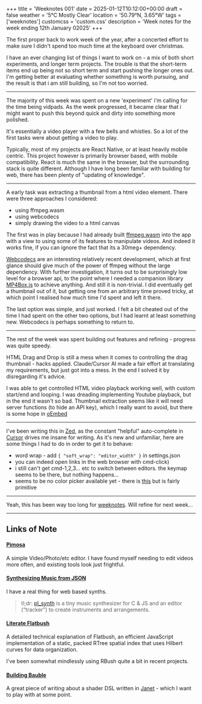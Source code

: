 +++
title = 'Weeknotes 001'
date = 2025-01-12T10:12:00+00:00
draft = false
weather = '5°C Mostly Clear'
location = '50.79°N, 3.65°W'
tags = ['weeknotes']
customcss = 'custom.css'
description = 'Week notes for the week ending 12th January 02025'
+++


The first proper back to work week of the year, after a concerted effort to make sure I didn't spend too much time at the keyboard over christmas.

I have an ever changing list of things I want to work on - a mix of both short experiments, and longer term projects. The trouble is that the short-term items end up being not so short term and start pushing the longer ones out. I'm getting better at evaluating whether something is worth pursuing, and the result is that i am still building, so I'm not too worried.

---

The majority of this week was spent on a new 'experiment' i'm calling for the time being vidpads. As the week progressed, it became clear that i might want to push this beyond quick and dirty into something more polished.

It's essentially a video player with a few bells and whistles. So a lot of the first tasks were about getting a video to play.

Typically, most of my projects are React Native, or at least heavily mobile centric. This project however is primarily browser based, with mobile compatibility. React is much the same in the browser, but the surrounding stack is quite different. Although I have long been familiar with building for web, there has been plenty of "updating of knowledge".

---

A early task was extracting a thumbnail from a html video element. There were three approaches I considered:

- using ffmpeg.wasm
- using webcodecs
- simply drawing the video to a html canvas

The first was in play because I had already built [ffmpeg.wasm](https://ffmpegwasm.netlify.app) into the app with a view to using some of its features to manipulate videos. And indeed it works fine, if you can ignore the fact that its a 30meg+ dependency.

[Webcodecs](https://developer.mozilla.org/en-US/docs/Web/API/WebCodecs_API) are an interesting relatively recent development, which at first glance should give much of the power of ffmpeg without the large dependency.
With further investigation, it turns out to be surprisingly low level for a browser api, to the point where I needed a companion library [MP4Box.js](https://gpac.github.io/mp4box.js/) to achieve anything. And still it is non-trivial.
I did eventually get a thumbnail out of it, but getting one from an arbitrary time proved tricky, at which point I realised how much time I'd spent and left it there.

The last option was simple, and just worked. I felt a bit cheated out of the time I had spent on the other two options, but I had learnt at least something new. Webcodecs is perhaps something to return to.

---

The rest of the week was spent building out features and refining - progress was quite speedy.

HTML Drag and Drop is still a mess when it comes to controlling the drag thumbnail - hacks applied. Claude/Cursor AI made a fair effort at translating my requirements, but just got into a mess. In the end I solved it by disregarding it's advice.

I was able to get controlled HTML video playback working well, with custom start/end and looping. I was dreading implementing Youtube playback, but in the end it wasn't so bad. Thumbnail extraction seems like it will need server functions (to hide an API key), which I really want to avoid, but there is some hope in [oEmbed](https://oembed.com)

---

I've been writing this in [Zed](https://zed.dev), as the constant "helpful" auto-complete in [Cursor](https://www.cursor.com) drives me insane for writing.
As it's new and unfamiliar, here are some things I had to do in order to get it to behave:

- word wrap - add ```{ "soft_wrap": "editor_width" }``` in settings.json
- you can indeed open links in the web browser with cmd-click)
- i still can't get cmd-1,2,3... etc to switch between editors. the keymap seems to be there, but nothing happens...
- seems to be no color picker available yet - there is [this](https://github.com/nickpoorman/colord?tab=readme-ov-file#zed-integration) but is fairly primitive

---

Yeah, this has been way too long for [weeknotes](https://medium.com/wethecatalysts/weeknotes-how-to-write-one-in-30-minutes-ef3eef0e41f7). Will refine for next week...

---

## Links of Note

#### [Pimosa](https://pimosa.app)

A simple Video/Photo/etc editor. I have found myself needing to edit videos more often, and existing tools look just frightful.


#### [Synthesizing Music from JSON](https://phoboslab.org/log/2025/01/synth)

I have a real thing for web based synths.
> tl;dr: [pl_synth](https://github.com/phoboslab/pl_synth) is a tiny music synthesizer for C & JS and an editor (“tracker”) to create instruments and arrangements.


#### [Literate Flatbush](https://kylebarron.dev/literate-flatbush/)

A detailed technical explanation of Flatbush, an efficient JavaScript implementation of a static, packed RTree spatial index that uses Hilbert curves for data organization.

I've been somewhat mindlessly using RBush quite a bit in recent projects.

#### [Building Bauble](https://ianthehenry.com/posts/bauble/building-bauble/)

A great piece of writing about a shader DSL written in [Janet](https://janet.guide) - which I want to play with at some point.
